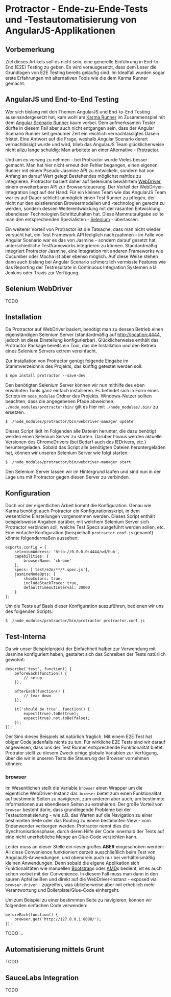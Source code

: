 # Protractor - Ende-zu-Ende-Tests und -Testautomatisierung von AngularJS-Applikationen

## Vorbemerkung

Ziel dieses Artikels soll es nicht sein, eine generelle Einführung in End-to-End (E2E) Testing zu geben. Es wird vorausgesetzt, dass dem Leser die Grundlagen von E2E Testing bereits geläufig sind. Im Idealfall wurden sogar erste Erfahrungen mit alternativen Tools wie die dem Karma Runner gemacht.

## AngularJS und End-to-End Testing

Wer sich bislang mit den Themen AngularJS und End-to-End Testing auseinandergesetzt hat, kam wohl am [Karma Runner](http://karma-runner.github.io) im Zusammenspiel mit dem [Angular Scenario Runner](http://docs.angularjs.org/guide/dev_guide.e2e-testing) kaum vorbei. Dem aufmerksamen Tester dürfte in diesem Fall aber auch nicht entgangen sein, dass der Angular Scenario Runner seit geraumer Zeit ein reichlich vernachlässigtes Dasein fristet. Eine Antwort auf die Frage, weshalb Angular Scenario derart vernachlässigt wurde und wird, blieb das AngularJS Team glücklicherweise nicht allzu lange schuldig: Man arbeitete an einer Alternative - [Protractor](https://github.com/angular/protractor).

 Und um es vorweg zu nehmen - bei Protractor wurde Vieles besser gemacht. Man hat hier nicht erneut den Fehler begangen, einen eigenen Runner mit einem Pseudo-Jasmine API zu entwickeln, sondern hat von Anfang an darauf Wert gelegt Bestehendes möglichst nahtlos zu integrieren. Protractor basiert daher auf Seleniums bewährtem [WebDriver](https://code.google.com/p/selenium/wiki/WebDriverJs), einem erweiterbaren API zur Browsersteuerung. Der Vorteil der WebDriver-Integration liegt auf der Hand: Für ein kleines Team wie das AngularJS Team war es auf Dauer schlicht unmöglich einen Test Runner zu pflegen, der nicht nur den existierenden Browsermodellen und -technologien gerecht zu werden, sondern dessen Weiterentwicklung mit der rasanten Entwicklung ebendieser Technologien Schrittzuhalten hat. Diese Mammutaufgabe sollte man den entsprechenden Spezialisten - [Selenium](http://docs.seleniumhq.org) - überlassen.

 Ein weiterer Vorteil von Protractor ist die Tatsache, dass man nicht wieder versucht hat, ein Test Framework API lediglich nachzuahmen - im Falle von Angular Scenario war es das von Jasmine - sondern darauf gesetzt hat, unterschiedliche Testframeworks integrieren zu können. Standardmäßig integriert Protractor Jasmine, eine Integration mit anderen Frameworks wie Cucumber oder Mocha ist aber ebenso möglich. Auf diese Weise stehen dann auch bislang bei Angular Scenario schmerzlich vermisste Features wie das Reporting der Testresultate in Continuous Integration  Systemen a lá Jenkins oder Travis zur Verfügung.

## Selenium WebDriver

TODO

## Installation

Da Protractor auf WebDriver basiert, benötigt man zu dessen Betrieb einen eigenständigen Selenium Server (standardmäßig auf [http://location:4444](http://location:4444), jedoch ist diese Einstellung konfigurierbar). Glücklicherweise enthält das Protractor Package bereits ein Tool, das die Installation und den Betrieb eines Selenium Servers extrem vereinfacht.

Zur Installation von Protractor genügt folgende Eingabe im Stammverzeichnis des Projekts, das künftig getestet werden soll:

	$ npm install protractor --save-dev

Den benötigten Selenium Server können wir nun mithilfe des eben erwähnten Tools ganz einfach installieren. Es befindet sich in Form eines Scripts im `node_modules` Ordner des Projekts. Windows-Nutzer sollten beachten, dass die angegebenen Pfade abweichen. `./node_modules/protractor/bin/` gilt es hier mit `./node_modules/.bin/` zu ersetzen.

	$ ./node_modules/protractor/bin/webdriver-manager update

Dieses Script lädt im Folgenden alle Dateien herunter, die dazu benötigt werden einen Selenium Server zu starten. Darüber hinaus werden aktuelle Versionen des ChromeDrivers (bei Bedarf auch des IEDrivers, etc.) heruntergeladen. Sobald das Script alle benötigten Dateien heruntergeladen hat, können wir unseren Selenium Server wie folgt starten:

	$ ./node_modules/protractor/bin/webdriver-manager start

Den Selenium Server lassen wir im Hintergrund laufen und sind nun in der Lage uns mit Protractor gegen diesen Server zu verbinden.

## Konfiguration

Doch vor der eigentlichen Arbeit kommt die Konfiguration. Genau wie Karma benötigt auch Protractor ein Konfigurationsskript, in dem wesentliche Einstellungen vorgenommen werden. Dieses Script enthält beispielsweise Angaben darüber, mit welchem Selenium Server sich Protractor verbinden soll, welche Test Specs ausgeführt werden sollen, etc. Eine einfache Konfiguration (beispielhaft `protractor.conf.js` genannt) könnte folgendermaßen aussehen:

	exports.config = {
		seleniumAddress: 'http://0.0.0.0:4444/wd/hub',
		capabilities: {
			browserName: 'chrome'
		},
		specs: ['test/e2e/**/*.spec.js'],
		jasmineNodeOpts: {
			showColors: true,
			includeStackTrace: true,
			defaultTimeoutInterval: 30000
		}
	};

Um die Tests auf Basis dieser Konfiguration auszuführen, bedienen wir uns des folgenden Scripts:

	$ ./node_modules/protractor/bin/protractor protractor.conf.js

## Test-Interna

Da wir unser Beispielprojekt der Einfachheit halber zur Verwendung mit Jasmine konfiguriert haben, gestaltet sich das Schreiben der Tests natürlich gewohnt:

	describe('test', function() {
		beforeEach(function() {
			// setup
		});

		afterEach(function() {
			// tear down
		});

		it('should be true', function() {
			expect(true).toBe(true);
			expect(true).not.toBe(false);
		});
	});

Der Sinn dieses Beispiels ist natürlich fraglich. Mit einem E2E Test hat obiger Code jedenfalls nichts zu tun. Für wirkliche E2E Tests sind wir darauf angewiesen, dass uns der Test Runner entsprechende Funktionalität bietet. Protrator stellt zu diesem Zweck einige globale Variablen zur Verfügung, über die wir in unseren Tests die Steuerung der Browser vornehmen können:

### browser

Im Wesentlichen stellt die Variable `browser` einen Wrapper um die eigentliche WebDriver-Instanz dar. `browser` bietet zum einen Funktionalität auf bestimmte Seiten zu navigieren, zum anderen aber auch, um bestimmte Informationen aus ebendiesen Seiten zu extrahieren. Der große Vorteil von `browser` besteht darin, dass grundlegende Probleme bei der Testautomatisierung - wie z.B. das Warten auf die Navigation zu einer bestimmten Seite oder das Routing zu einem bestimmten View - vom Endanwender verborgen werden. Protractor nennt dies die Synchronisationsphase, durch deren Hilfe der Code innerhalb der Tests auf eine nicht unerhebliche Menge an Glue-Code verzichten kann.

Leider muss an dieser Stelle ein riesengroßes **ABER** eingeschoben werden: All diese Convenience funktioniert derzeit ausschließlich beim Test von AngularJS-Anwendungen, und obendrein auch nur bei verhältnismäßig kleinen Anwendungen. Denn sobald die eigene Applikation sich Funktionalitäten wie manuellen [Bootstrap](http://docs.angularjs.org/guide/bootstrap#overview_manual-initialization)s oder [AMD](https://github.com/amdjs/amdjs-api/wiki/AMD)s bedient, ist es auch schon vorbei mit der Convenience. In diesem Fall muss man dann in den sauren Apfel beißen und direkt auf die WebDriver-Instanz - exposed via `browser.driver` - zugreifen, was üblicherweise aber mit erheblich mehr Verantwortung und Boilerplate/Glue-Code einhergeht.

Um zum Beispiel zu einer bestimmten Seite zu navigieren, können wir folgenden einfachen Code verwenden:

	beforeEach(function() {
		browser.get('http://127.0.0.1:8080/');
	});

TODO ...

## Automatisierung mittels Grunt

TODO

## SauceLabs Integration

TODO